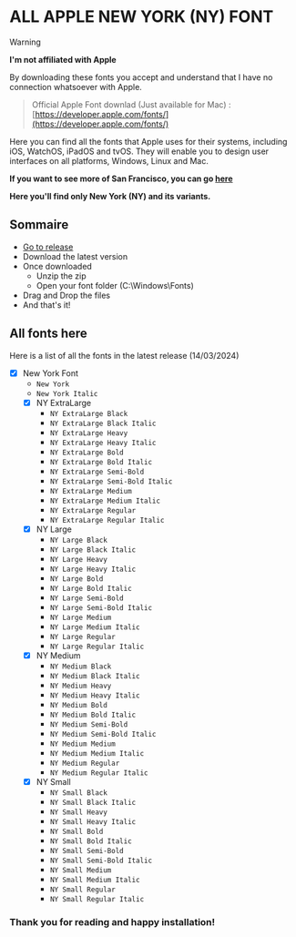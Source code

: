 # ALL APPLE NEW YORK (NY) FONT

> [!WARNING]  
> **I'm not affiliated with Apple**
> 
> By downloading these fonts you accept and understand that I have no connection whatsoever with Apple.

> Official Apple Font downlad (Just available for Mac) : [https://developer.apple.com/fonts/](https://developer.apple.com/fonts/)

Here you can find all the fonts that Apple uses for their systems, including iOS, WatchOS, iPadOS and tvOS.
They will enable you to design user interfaces on all platforms, Windows, Linux and Mac.

**If you want to see more of San Francisco, you can go [here](https://github.com/chevillardanael/San-Francisco-SF-Apple-Font/)**

**Here you'll find only New York (NY) and its variants.**

## Sommaire

- [Go to release](https://github.com/chevillardanael/New-York-NY-Apple-Font/releases)
- Download the latest version
- Once downloaded
  - Unzip the zip
  - Open your font folder (C:\Windows\Fonts\)
- Drag and Drop the files
- And that's it!

## All fonts here

Here is a list of all the fonts in the latest release (14/03/2024)

- [x] New York Font
  - `New York`
  - `New York Italic`
  - [x] NY ExtraLarge
    - `NY ExtraLarge Black`
    - `NY ExtraLarge Black Italic`
    - `NY ExtraLarge Heavy`
    - `NY ExtraLarge Heavy Italic`
    - `NY ExtraLarge Bold`
    - `NY ExtraLarge Bold Italic`
    - `NY ExtraLarge Semi-Bold`
    - `NY ExtraLarge Semi-Bold Italic`
    - `NY ExtraLarge Medium`
    - `NY ExtraLarge Medium Italic`
    - `NY ExtraLarge Regular`
    - `NY ExtraLarge Regular Italic`
  - [x] NY Large
    - `NY Large Black`
    - `NY Large Black Italic`
    - `NY Large Heavy`
    - `NY Large Heavy Italic`
    - `NY Large Bold`
    - `NY Large Bold Italic`
    - `NY Large Semi-Bold`
    - `NY Large Semi-Bold Italic`
    - `NY Large Medium`
    - `NY Large Medium Italic`
    - `NY Large Regular`
    - `NY Large Regular Italic`
  - [x] NY Medium
    - `NY Medium Black`
    - `NY Medium Black Italic`
    - `NY Medium Heavy`
    - `NY Medium Heavy Italic`
    - `NY Medium Bold`
    - `NY Medium Bold Italic`
    - `NY Medium Semi-Bold`
    - `NY Medium Semi-Bold Italic`
    - `NY Medium Medium`
    - `NY Medium Medium Italic`
    - `NY Medium Regular`
    - `NY Medium Regular Italic`
  - [x] NY Small
    - `NY Small Black`
    - `NY Small Black Italic`
    - `NY Small Heavy`
    - `NY Small Heavy Italic`
    - `NY Small Bold`
    - `NY Small Bold Italic`
    - `NY Small Semi-Bold`
    - `NY Small Semi-Bold Italic`
    - `NY Small Medium`
    - `NY Small Medium Italic`
    - `NY Small Regular`
    - `NY Small Regular Italic`

### Thank you for reading and happy installation!


